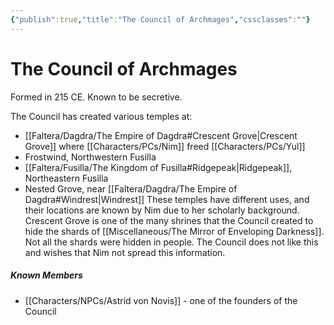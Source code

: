 ```yaml
---
{"publish":true,"title":"The Council of Archmages","cssclasses":""}
---
```




# The Council of Archmages

Formed in 215 CE. Known to be secretive.

The Council has created various temples at:

- [[Faltera/Dagdra/The Empire of Dagdra#Crescent Grove\|Crescent Grove]] where [[Characters/PCs/Nim]] freed [[Characters/PCs/Yul]]
- Frostwind, Northwestern Fusilla
- [[Faltera/Fusilla/The Kingdom of Fusilla#Ridgepeak\|Ridgepeak]], Northeastern Fusilla
- Nested Grove, near [[Faltera/Dagdra/The Empire of Dagdra#Windrest\|Windrest]]
  These temples have different uses, and their locations are known by Nim due to her scholarly background. Crescent Grove is one of the many shrines that the Council created to hide the shards of [[Miscellaneous/The Mirror of Enveloping Darkness]]. Not all the shards were hidden in people. The Council does not like this and wishes that Nim not spread this information.

##### Known Members

- [[Characters/NPCs/Astrid von Novis]] - one of the founders of the Council
